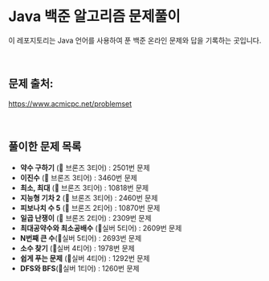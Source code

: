 # Java 백준 알고리즘 문제풀이

이 레포지토리는 Java 언어를 사용하여 푼 백준 온라인 문제와 답을 기록하는 곳입니다.

<br>

## 문제 출처:

https://www.acmicpc.net/problemset

<br>

## 풀이한 문제 목록
- **약수 구하기** (🥉 브론즈 3티어) : 2501번 문제
- **이진수** (🥉 브론즈 3티어) : 3460번 문제
- **최소, 최대** (🥉 브론즈 3티어) : 10818번 문제
- **지능형 기차 2** (🥉 브론즈 3티어) : 2460번 문제
- **피보나치 수 5** (🥉 브론즈 2티어) : 10870번 문제
- **일곱 난쟁이** (🥉 브론즈 2티어) : 2309번 문제
- **최대공약수와 최소공배수** (🥈실버 5티어) : 2609번 문제
- **N번째 큰 수**(🥈실버 5티어) : 2693번 문제
- **소수 찾기** (🥈실버 4티어) : 1978번 문제
- **쉽게 푸는 문제** (🥈실버 4티어) : 1292번 문제
- **DFS와 BFS**(🥈실버 1티어) : 1260번 문제
